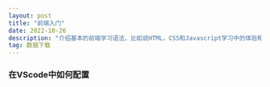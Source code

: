 ```yaml
---
layout: post
title: "前端入门"
date: 2022-10-26 
description: "介绍基本的前端学习语法，比如说HTML，CSS和Javascript学习中的体验和收获"
tag: 数据下载
---   
```


### 在VScode中如何配置

